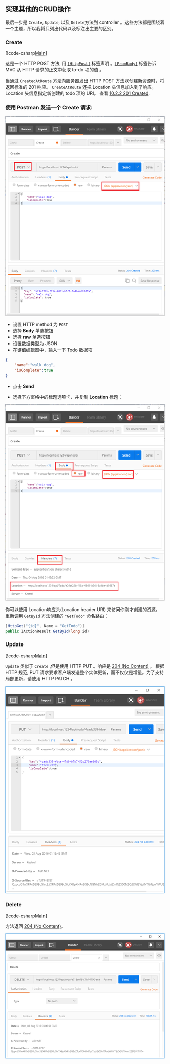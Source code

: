 <!--## Implement the other CRUD operations-->
## 实现其他的CRUD操作

<!--We'll add `Create`, `Update`, and `Delete` methods to the controller. These are variations on a theme, so I'll just show the code and highlight the main differences. Build the project after adding or changing code.-->
最后一步是 `Create`, `Update`, 以及 `Delete`方法到 controller 。这些方法都是围绕着一个主题，所以我将只列出代码以及标注出主要的区别。

<!--### Create-->
### Create

[!code-csharp[Main](../../tutorials/first-web-api/sample/TodoApi/Controllers/TodoController.cs?name=snippet_Create)]

<!--This is an HTTP POST method, indicated by the [`[HttpPost]`](https://docs.asp.net/projects/api/en/latest/autoapi/Microsoft/AspNetCore/Mvc/HttpPostAttribute/index.html) attribute. The [`[FromBody]`](https://docs.asp.net/projects/api/en/latest/autoapi/Microsoft/AspNetCore/Mvc/FromBodyAttribute/index.html) attribute tells MVC to get the value of the to-do item from the body of the HTTP request.-->
这是一个 HTTP POST 方法, 用 [`[HttpPost]`](https://docs.asp.net/projects/api/en/latest/autoapi/Microsoft/AspNetCore/Mvc/HttpPostAttribute/index.html) 标签声明 。[`[FromBody]`](https://docs.asp.net/projects/api/en/latest/autoapi/Microsoft/AspNetCore/Mvc/FromBodyAttribute/index.html) 标签告诉 MVC 从 HTTP 请求的正文中获取 to-do 项的值 。

<!--The `CreatedAtRoute` method returns a 201 response, which is the standard response for an HTTP POST method that creates a new resource on the server. `CreatedAtRoute` also adds a Location header to the response. The Location header specifies the URI of the newly created to-do item. See [10.2.2 201 Created](http://www.w3.org/Protocols/rfc2616/rfc2616-sec10.html).-->
当通过 `CreatedAtRoute` 方法向服务器发出 HTTP POST 方法以创建新资源时，将返回标准的 201 响应。
 ``CreateAtRoute`` 还把 Location 头信息加入到了响应。 Location 头信息指定新创建的 todo 项的 URI。  查看 [10.2.2 201 Created](http://www.w3.org/Protocols/rfc2616/rfc2616-sec10.html).

<!--### Use Postman to send a Create request-->
### 使用 Postman 发送一个 Create 请求:

![Postman console](../../tutorials/first-web-api/_static/pmc.png)

<!--* Set the HTTP method to `POST`
* Select the **Body** radio button
* Select the **raw** radio button
* Set the type to JSON
* In the key-value editor, enter a Todo item such as -->
* 设置 HTTP method 为 `POST`
* 选择 **Body** 单选按钮
* 选择 **raw** 单选按钮
* 设置数据类型为 JSON
* 在键值编辑器中，输入一下 Todo 数据项

```json
{
	"name":"walk dog",
	"isComplete":true
}
```

<!--* Select **Send**-->
* 点击 **Send**

<!--* Select the Headers tab in the lower pane and copy the **Location** header:-->
* 选择下方窗格中的标题选项卡，并复制 **Location** 标题：

![Headers tab of the Postman console](../../tutorials/first-web-api/_static/pmget.png)

<!--You can use the Location header URI to access the resource you just created. Recall the `GetById` method created the `"GetTodo"` named route:-->
你可以使用 Location响应头(Location header URI) 来访问你刚才创建的资源。 重新调用 `GetById` 方法创建的 `"GetTodo"` 命名路由：




```csharp
[HttpGet("{id}", Name = "GetTodo")]
public IActionResult GetById(long id)
```

### Update

[!code-csharp[Main](../../tutorials/first-web-api/sample/TodoApi/Controllers/TodoController.cs?name=snippet_Update)]

<!--`Update` is similar to `Create`, but uses HTTP PUT. The response is [204 (No Content)](http://www.w3.org/Protocols/rfc2616/rfc2616-sec9.html). According to the HTTP spec, a PUT request requires the client to send the entire updated entity, not just the deltas. To support partial updates, use HTTP PATCH.-->
`Update` 类似于 `Create` ,但是使用 HTTP PUT 。响应是 [204 (No Content)](http://www.w3.org/Protocols/rfc2616/rfc2616-sec9.html) 。
根据 HTTP 规范, PUT 请求要求客户端发送整个实体更新，而不仅仅是增量。为了支持局部更新，请使用 HTTP PATCH 。

![Postman console showing 204 (No Content) response](../../tutorials/first-web-api/_static/pmcput.png)

### Delete

[!code-csharp[Main](../../tutorials/first-web-api/sample/TodoApi/Controllers/TodoController.cs?name=snippet_Delete)]

<!--The response is [204 (No Content)](http://www.w3.org/Protocols/rfc2616/rfc2616-sec9.html).-->
方法返回 [204 (No Content)](http://www.w3.org/Protocols/rfc2616/rfc2616-sec9.html)。 

![Postman console showing 204 (No Content) response](../../tutorials/first-web-api/_static/pmd.png)
